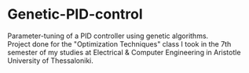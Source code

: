# Genetic-PID-control
Parameter-tuning of a PID controller using genetic algorithms. \
Project done for the "Optimization Techniques" class I took in the 7th semester of my studies at Electrical & Computer Engineering in Aristotle University of Thessaloniki.
